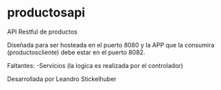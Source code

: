 # productosapi
API Restful de productos

Diseñada para ser hosteada en el puerto 8080 y la APP que la consumira (productoscliente) debe estar en el puerto 8082.

Faltantes:
-Servicios (la logica es realizada por el controlador)

Desarrollada por Leandro Stickelhuber
